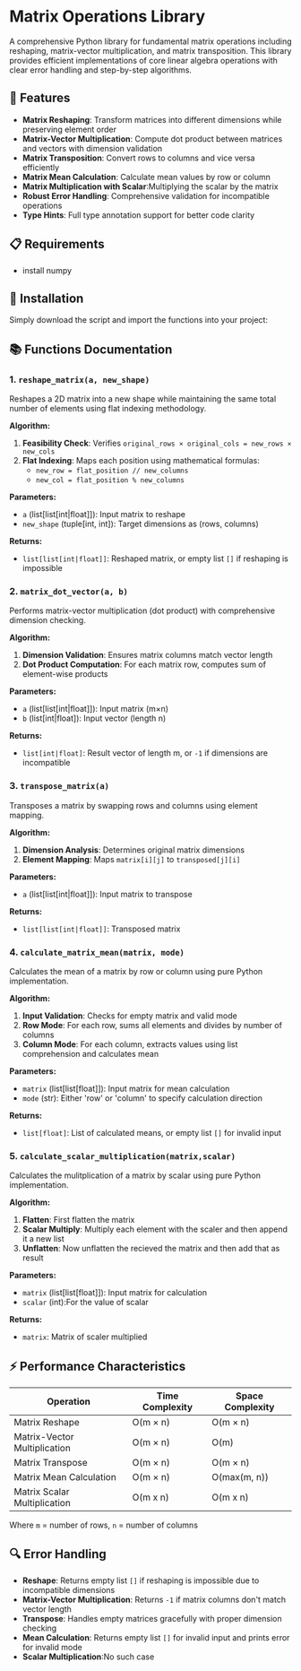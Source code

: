 # Matrix Operations Library

A comprehensive Python library for fundamental matrix operations including reshaping, matrix-vector multiplication, and matrix transposition. This library provides efficient implementations of core linear algebra operations with clear error handling and step-by-step algorithms.

## 🚀 Features

- **Matrix Reshaping**: Transform matrices into different dimensions while preserving element order
- **Matrix-Vector Multiplication**: Compute dot product between matrices and vectors with dimension validation
- **Matrix Transposition**: Convert rows to columns and vice versa efficiently
- **Matrix Mean Calculation**: Calculate mean values by row or column
- **Matrix Multiplication with Scalar**:Multiplying the scalar by the matrix
- **Robust Error Handling**: Comprehensive validation for incompatible operations
- **Type Hints**: Full type annotation support for better code clarity

## 📋 Requirements
- install numpy 

## 🔧 Installation

Simply download the script and import the functions into your project:


## 📚 Functions Documentation

### 1. `reshape_matrix(a, new_shape)`

Reshapes a 2D matrix into a new shape while maintaining the same total number of elements using flat indexing methodology.

**Algorithm:**
1. **Feasibility Check**: Verifies `original_rows × original_cols = new_rows × new_cols`
2. **Flat Indexing**: Maps each position using mathematical formulas:
   - `new_row = flat_position // new_columns`
   - `new_col = flat_position % new_columns`

**Parameters:**
- `a` (list[list[int|float]]): Input matrix to reshape
- `new_shape` (tuple[int, int]): Target dimensions as (rows, columns)

**Returns:**
- `list[list[int|float]]`: Reshaped matrix, or empty list `[]` if reshaping is impossible


### 2. `matrix_dot_vector(a, b)`

Performs matrix-vector multiplication (dot product) with comprehensive dimension checking.

**Algorithm:**
1. **Dimension Validation**: Ensures matrix columns match vector length
2. **Dot Product Computation**: For each matrix row, computes sum of element-wise products

**Parameters:**
- `a` (list[list[int|float]]): Input matrix (m×n)
- `b` (list[int|float]): Input vector (length n)

**Returns:**
- `list[int|float]`: Result vector of length m, or `-1` if dimensions are incompatible


### 3. `transpose_matrix(a)`

Transposes a matrix by swapping rows and columns using element mapping.

**Algorithm:**
1. **Dimension Analysis**: Determines original matrix dimensions
2. **Element Mapping**: Maps `matrix[i][j]` to `transposed[j][i]`

**Parameters:**
- `a` (list[list[int|float]]): Input matrix to transpose

**Returns:**
- `list[list[int|float]]`: Transposed matrix

### 4. `calculate_matrix_mean(matrix, mode)`

Calculates the mean of a matrix by row or column using pure Python implementation.

**Algorithm:**
1. **Input Validation**: Checks for empty matrix and valid mode
2. **Row Mode**: For each row, sums all elements and divides by number of columns
3. **Column Mode**: For each column, extracts values using list comprehension and calculates mean

**Parameters:**
- `matrix` (list[list[float]]): Input matrix for mean calculation
- `mode` (str): Either 'row' or 'column' to specify calculation direction

**Returns:**
- `list[float]`: List of calculated means, or empty list `[]` for invalid input
### 5. `calculate_scalar_multiplication(matrix,scalar)`

Calculates the mulitplication  of a matrix by scalar using pure Python implementation.

**Algorithm:**
1. **Flatten**: First flatten the matrix
2. **Scalar Multiply**: Multiply each element with the scaler and then append it a new list
3. **Unflatten**: Now unflatten the recieved the matrix and then add that as result

**Parameters:**
- `matrix` (list[list[float]]): Input matrix for  calculation
- `scalar` (int):For the value of scalar

**Returns:**
- `matrix`: Matrix of scaler multiplied 

## ⚡ Performance Characteristics

| **Operation** | **Time Complexity** | **Space Complexity** |
|---------------|-------------------|-------------------|
| Matrix Reshape | O(m × n) | O(m × n) |
| Matrix-Vector Multiplication | O(m × n) | O(m) |
| Matrix Transpose | O(m × n) | O(m × n) |
| Matrix Mean Calculation | O(m × n) | O(max(m, n)) |
| Matrix Scalar Multiplication | O(m x n) | O(m x n)
Where `m` = number of rows, `n` = number of columns

## 🔍 Error Handling

- **Reshape**: Returns empty list `[]` if reshaping is impossible due to incompatible dimensions
- **Matrix-Vector Multiplication**: Returns `-1` if matrix columns don't match vector length
- **Transpose**: Handles empty matrices gracefully with proper dimension checking
- **Mean Calculation**: Returns empty list `[]` for invalid input and prints error for invalid mode
- **Scalar Multiplication**:No such case



